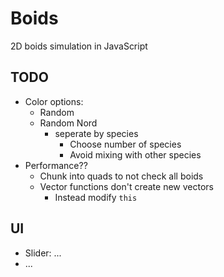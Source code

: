 # Boids

2D boids simulation in JavaScript 


## TODO

- Color options:
	- Random
	- Random Nord
		- seperate by species
			- Choose number of species
			- Avoid mixing with other species
- Performance??
	- Chunk into quads to not check all boids
    - Vector functions don't create new vectors
        - Instead modify `this`

## UI

- Slider: ...
- ...